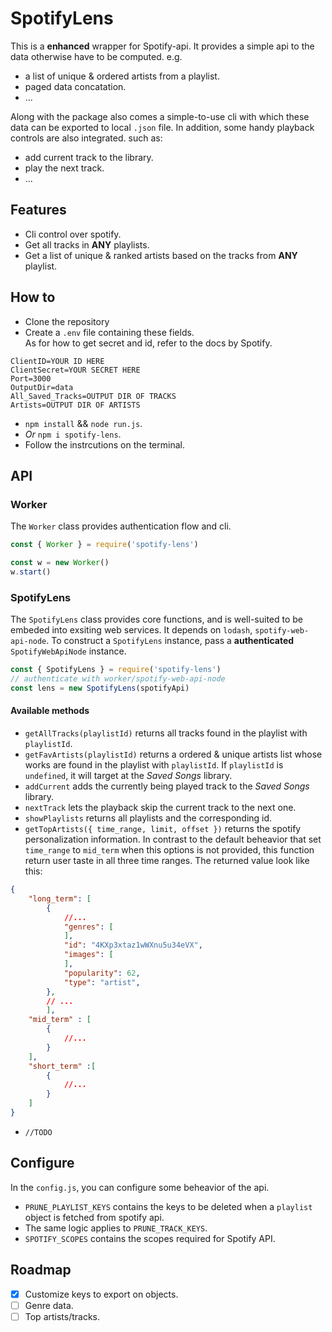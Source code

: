 # SpotifyLens

This is a **enhanced** wrapper for Spotify-api. It provides a simple api to the data otherwise have to be computed.
e.g.

- a list of unique & ordered artists from a playlist.
- paged data concatation.
- ...

Along with the package also comes a simple-to-use cli with which these data can be exported to local `.json` file. In addition, some handy playback controls are also integrated.
such as:

- add current track to the library.
- play the next track.
- ...

## Features

- Cli control over spotify.
- Get all tracks in **ANY** playlists.
- Get a list of unique & ranked artists based on the tracks from **ANY** playlist.

## How to

- Clone the repository
- Create a `.env` file containing these fields.  
  As for how to get secret and id, refer to the docs by Spotify.

```
ClientID=YOUR ID HERE
ClientSecret=YOUR SECRET HERE
Port=3000
OutputDir=data
All_Saved_Tracks=OUTPUT DIR OF TRACKS
Artists=OUTPUT DIR OF ARTISTS
```

- `npm install` && `node run.js`.
- _Or_ `npm i spotify-lens`.
- Follow the instrcutions on the terminal.

## API

### Worker

The `Worker` class provides authentication flow and cli.

```javascript
const { Worker } = require('spotify-lens')

const w = new Worker()
w.start()
```

### SpotifyLens

The `SpotifyLens` class provides core functions, and is well-suited to be embeded into exsiting web services. It depends on `lodash`, `spotify-web-api-node`. To construct a `SpotifyLens` instance, pass a **authenticated** `SpotifyWebApiNode` instance.

```javascript
const { SpotifyLens } = require('spotify-lens')
// authenticate with worker/spotify-web-api-node
const lens = new SpotifyLens(spotifyApi)
```

#### Available methods

- `getAllTracks(playlistId)` returns all tracks found in the playlist with `playlistId`.
- `getFavArtists(playlistId)` returns a ordered & unique artists list whose works are found in the playlist with `playlistId`.
  If `playlistId` is `undefined`, it will target at the _Saved Songs_ library.
- `addCurrent` adds the currently being played track to the _Saved Songs_ library.
- `nextTrack` lets the playback skip the current track to the next one.
- `showPlaylists` returns all playlists and the corresponding id.
- `getTopArtists({ time_range, limit, offset })` returns the spotify personalization information. In contrast to the default beheavior that set  `time_range` to `mid_term` when this options is not provided, this function return user taste in all three time ranges. The returned value look like this:
```json
{
    "long_term": [
        {
            //...
            "genres": [
            ],
            "id": "4KXp3xtaz1wWXnu5u34eVX",
            "images": [
            ],
            "popularity": 62,
            "type": "artist",
        },
        // ...
        ],
    "mid_term" : [
        {
            //...
        }
    ],
    "short_term" :[
        {
            //...
        }
    ]
}
``` 
- `//TODO`


## Configure

In the `config.js`, you can configure some beheavior of the api.

- `PRUNE_PLAYLIST_KEYS` contains the keys to be deleted when a `playlist` object is fetched from spotify api.   
- The same logic applies to `PRUNE_TRACK_KEYS`.   
- `SPOTIFY_SCOPES` contains the scopes required for Spotify API.   


## Roadmap

- [x] Customize keys to export on objects.
- [ ] Genre data.
- [ ] Top artists/tracks.
